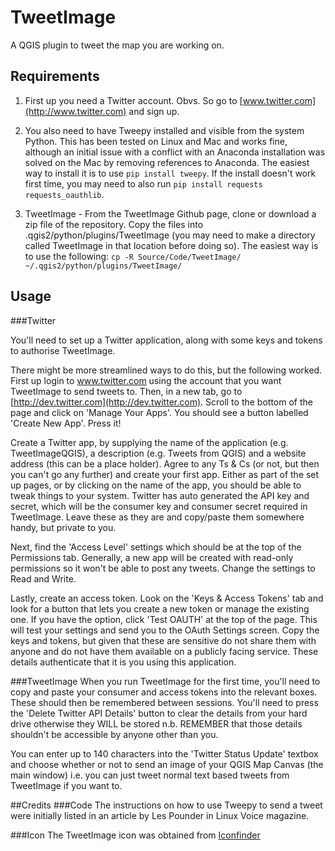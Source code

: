 # TweetImage
A QGIS plugin to tweet the map you are working on.

## Requirements
1. First up you need a Twitter account. Obvs. So go to
[www.twitter.com](http://www.twitter.com) and sign up.

2. You also need to have Tweepy installed and visible from the system Python. This
has been tested on Linux and Mac and works fine, although an initial issue with
a conflict with an Anaconda installation was solved on the Mac by removing
references to Anaconda. The easiest way to install it is to use `pip install tweepy`. If the install doesn't work first time, you may need to also run `pip install requests requests_oauthlib`.

3. TweetImage - From the TweetImage Github page, clone or download a zip file of the repository. Copy the files into .qgis2/python/plugins/TweetImage (you may need to make a directory called TweetImage in that location before doing so). The easiest way is to use the following: `cp -R Source/Code/TweetImage/ ~/.qgis2/python/plugins/TweetImage/`

## Usage
###Twitter

You'll need to set up a Twitter application, along with some keys and tokens to
authorise TweetImage.

There might be more streamlined ways to do this, but the following worked. First
up login to www.twitter.com using the account that you want TweetImage to send
tweets to. Then, in a new tab, go to
[http://dev.twitter.com](http://dev.twitter.com). Scroll to the bottom of the
page and click on 'Manage Your Apps'. You should see a button labelled 'Create
New App'. Press it!

Create a Twitter app, by supplying the name of the application (e.g.
TweetImageQGIS), a description (e.g. Tweets from QGIS) and a website address
(this can be a place holder). Agree to any Ts & Cs (or not, but then you can't
go any further) and create your first app. Either as part of the set up pages,
or by clicking on the name of the app, you should be able to tweak things to
your system. Twitter has auto generated the API key and secret, which will be
the consumer key and consumer secret required in TweetImage. Leave these as they
are and copy/paste them somewhere handy, but private to you.

Next, find the 'Access Level' settings which should be at the top of the
Permissions tab. Generally, a new app will be created with read-only permissions
so it won't be able to post any tweets. Change the settings to Read and Write.

Lastly, create an access token. Look on the 'Keys & Access Tokens' tab and look
for a button that lets you create a new token or manage the existing one. If you
have the option, click 'Test OAUTH' at the top of the page. This will test your
settings and send you to the OAuth Settings screen. Copy the keys and tokens,
but given that these are sensitive do not share them with anyone and do not have
them available on a publicly facing service. These details authenticate that it
is you using this application.

###TweetImage
When you run TweetImage for the first time, you'll need to copy and paste your
consumer and access tokens into the relevant boxes. These should then be
remembered between sessions. You'll need to press the 'Delete Twitter API
Details' button to clear the details from your hard drive otherwise they WILL be
stored n.b. REMEMBER that those details shouldn't be accessible by anyone other
than you.

You can enter up to 140 characters into the 'Twitter Status Update' textbox and
choose whether or not to send an image of your QGIS Map Canvas (the main window)
i.e. you can just tweet normal text based tweets from TweetImage if you want to.

##Credits 
###Code
The instructions on how to use Tweepy to send a tweet were initially listed in
an article by Les Pounder in Linux Voice magazine.

###Icon
The TweetImage icon was obtained from
[Iconfinder](http://www.iconfinder.com/icons/483457/)